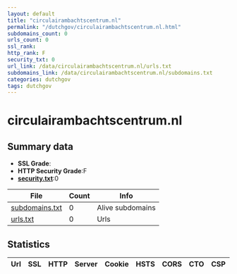 ```yaml
---
layout: default
title: "circulairambachtscentrum.nl"
permalink: "/dutchgov/circulairambachtscentrum.nl.html"
subdomains_count: 0
urls_count: 0
ssl_rank: 
http_rank: F
security_txt: 0
url_link: /data/circulairambachtscentrum.nl/urls.txt
subdomains_link: /data/circulairambachtscentrum.nl/subdomains.txt
categories: dutchgov
tags: dutchgov
---
```



# circulairambachtscentrum.nl
## Summary data


 - **SSL Grade**:
 - **HTTP Security Grade**:F
 - **[security.txt](https://www.digitaleoverheid.nl/nieuws/standaard-security-txt-nu-verplicht-voor-overheid/)**:0


| File       | Count | Info |
|------------|-------|------|
|[subdomains.txt](/DutchGovScope/data/circulairambachtscentrum.nl/subdomains.txt)|0|Alive subdomains|
|[urls.txt](/DutchGovScope/data/circulairambachtscentrum.nl/urls.txt)|0|Urls|


## Statistics


| Url | SSL | HTTP | Server | Cookie | HSTS | CORS | CTO | CSP | XFO | XXP | RP |FP| Tech |Title |
|--------|-------|-------|------|------|------|------|------|------|------|------|------|------|------|------|


